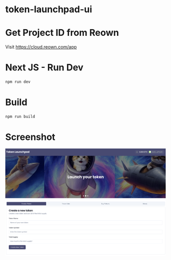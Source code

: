 # token-launchpad-ui

# Get Project ID from Reown
Visit https://cloud.reown.com/app

# Next JS - Run Dev
```sh
npm run dev
```

# Build
```sh
npm run build
```

# Screenshot
![preview](./docs/preview.png)